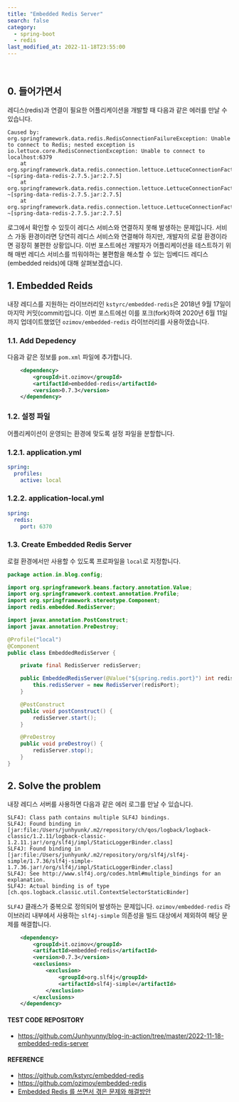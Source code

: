 ```yaml
---
title: "Embedded Redis Server"
search: false
category:
  - spring-boot
  - redis
last_modified_at: 2022-11-18T23:55:00
---
```


<br/>

## 0. 들어가면서

레디스(redis)과 연결이 필요한 어플리케이션을 개발할 때 다음과 같은 에러를 만날 수 있습니다.

```
Caused by: org.springframework.data.redis.RedisConnectionFailureException: Unable to connect to Redis; nested exception is io.lettuce.core.RedisConnectionException: Unable to connect to localhost:6379
    at org.springframework.data.redis.connection.lettuce.LettuceConnectionFactory$ExceptionTranslatingConnectionProvider.translateException(LettuceConnectionFactory.java:1689) ~[spring-data-redis-2.7.5.jar:2.7.5]
    at org.springframework.data.redis.connection.lettuce.LettuceConnectionFactory$ExceptionTranslatingConnectionProvider.getConnection(LettuceConnectionFactory.java:1597) ~[spring-data-redis-2.7.5.jar:2.7.5]
    at org.springframework.data.redis.connection.lettuce.LettuceConnectionFactory$SharedConnection.getNativeConnection(LettuceConnectionFactory.java:1383) ~[spring-data-redis-2.7.5.jar:2.7.5]
```

로그에서 확인할 수 있듯이 레디스 서비스와 연결하지 못해 발생하는 문제입니다. 
서비스 가동 환경이라면 당연히 레디스 서비스와 연결해야 하지만, 개발자의 로컬 환경이라면 굉장히 불편한 상황입니다. 
이번 포스트에선 개발자가 어플리케이션을 테스트하기 위해 매번 레디스 서비스를 띄워야하는 불편함을 해소할 수 있는 임베디드 레디스(embedded reids)에 대해 살펴보겠습니다.

## 1. Embedded Reids

내장 레디스를 지원하는 라이브러리인 `kstyrc/embedded-redis`은 2018년 9월 17일이 마지막 커밋(commit)입니다. 
이번 포스트에선 이를 포크(fork)하여 2020년 6월 11일까지 업데이트했었던 `ozimov/embedded-redis` 라이브러리를 사용하였습니다. 

### 1.1. Add Depedency

다음과 같은 정보를 `pom.xml` 파일에 추가합니다.

```xml
    <dependency>
        <groupId>it.ozimov</groupId>
        <artifactId>embedded-redis</artifactId>
        <version>0.7.3</version>
    </dependency>
```

### 1.2. 설정 파일

어플리케이션이 운영되는 환경에 맞도록 설정 파일을 분할합니다.

### 1.2.1. application.yml

```yml
spring:
  profiles:
    active: local
```

### 1.2.2. application-local.yml

```yml
spring:
  redis:
    port: 6370
```


### 1.3. Create Embedded Redis Server

로컬 환경에서만 사용할 수 있도록 프로파일을 `local`로 지정합니다.

```java
package action.in.blog.config;

import org.springframework.beans.factory.annotation.Value;
import org.springframework.context.annotation.Profile;
import org.springframework.stereotype.Component;
import redis.embedded.RedisServer;

import javax.annotation.PostConstruct;
import javax.annotation.PreDestroy;

@Profile("local")
@Component
public class EmbeddedRedisServer {

    private final RedisServer redisServer;

    public EmbeddedRedisServer(@Value("${spring.redis.port}") int redisPort) {
        this.redisServer = new RedisServer(redisPort);
    }

    @PostConstruct
    public void postConstruct() {
        redisServer.start();
    }

    @PreDestroy
    public void preDestroy() {
        redisServer.stop();
    }
}
```

## 2. Solve the problem

내장 레디스 서버를 사용하면 다음과 같은 에러 로그를 만날 수 있습니다.

```
SLF4J: Class path contains multiple SLF4J bindings.
SLF4J: Found binding in [jar:file:/Users/junhyunk/.m2/repository/ch/qos/logback/logback-classic/1.2.11/logback-classic-1.2.11.jar!/org/slf4j/impl/StaticLoggerBinder.class]
SLF4J: Found binding in [jar:file:/Users/junhyunk/.m2/repository/org/slf4j/slf4j-simple/1.7.36/slf4j-simple-1.7.36.jar!/org/slf4j/impl/StaticLoggerBinder.class]
SLF4J: See http://www.slf4j.org/codes.html#multiple_bindings for an explanation.
SLF4J: Actual binding is of type [ch.qos.logback.classic.util.ContextSelectorStaticBinder]
```

`SLF4J` 클래스가 중복으로 정의되어 발생하는 문제입니다. 
`ozimov/embedded-redis` 라이브러리 내부에서 사용하는 `slf4j-simple` 의존성을 빌드 대상에서 제외하여 해당 문제를 해결합니다.

```xml
    <dependency>
        <groupId>it.ozimov</groupId>
        <artifactId>embedded-redis</artifactId>
        <version>0.7.3</version>
        <exclusions>
            <exclusion>
                <groupId>org.slf4j</groupId>
                <artifactId>slf4j-simple</artifactId>
            </exclusion>
        </exclusions>
    </dependency>
```

#### TEST CODE REPOSITORY

* <https://github.com/Junhyunny/blog-in-action/tree/master/2022-11-18-embedded-redis-server>

#### REFERENCE

* <https://github.com/kstyrc/embedded-redis>
* <https://github.com/ozimov/embedded-redis>
* [Embedded Redis 를 쓰면서 겪은 문제와 해결방안][embedded-redis-problems-link]

[embedded-redis-problems-link]: https://rogal.tistory.com/entry/Embedded-Redis-%EB%A5%BC-%EC%93%B0%EB%A9%B4%EC%84%9C-%EA%B2%AA%EC%9D%80-%EB%AC%B8%EC%A0%9C%EC%99%80-%ED%95%B4%EA%B2%B0%EB%B0%A9%EC%95%88